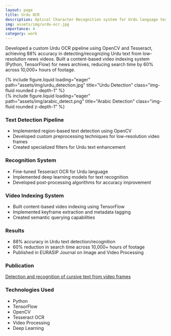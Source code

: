 ```yaml
---
layout: page
title: Urdu OCR
description: Optical Character Recognition system for Urdu language text with video indexing capabilities.
img: assets/img/urdu-ocr.jpg
importance: 4
category: work
---
```


Developed a custom Urdu OCR pipeline using OpenCV and Tesseract, achieving 88% accuracy in detecting/recognizing Urdu text from low-resolution news videos. Built a content-based video indexing system (Python, TensorFlow) for news archives, reducing search time by 60% across 10,000+ hours of footage.

<div class="row">
    <div class="col-sm mt-3 mt-md-0">
        {% include figure.liquid loading="eager" path="assets/img/urdu_detection.jpg" title="Urdu Detection" class="img-fluid rounded z-depth-1" %}
    </div>
    <div class="col-sm mt-3 mt-md-0">
        {% include figure.liquid loading="eager" path="assets/img/arabic_detect.png" title="Arabic Detection" class="img-fluid rounded z-depth-1" %}
    </div>
    <!-- <div class="col-sm mt-3 mt-md-0">
        {% include figure.liquid loading="eager" path="assets/img/urdu-ocr-3.jpg" title="Video Indexing System" class="img-fluid rounded z-depth-1" %}
    </div> -->
</div>

### Text Detection Pipeline
- Implemented region-based text detection using OpenCV
- Developed custom preprocessing techniques for low-resolution video frames
- Created specialized filters for Urdu text enhancement

### Recognition System
- Fine-tuned Tesseract OCR for Urdu language
- Implemented deep learning models for text recognition
- Developed post-processing algorithms for accuracy improvement

### Video Indexing System
- Built content-based video indexing using TensorFlow
- Implemented keyframe extraction and metadata tagging
- Created semantic querying capabilities

### Results
- 88% accuracy in Urdu text detection/recognition
- 60% reduction in search time across 10,000+ hours of footage
- Published in EURASIP Journal on Image and Video Processing

### Publication
[Detection and recognition of cursive text from video frames](https://link.springer.com/article/10.1186/s13640-020-00523-5)

### Technologies Used
- Python
- TensorFlow
- OpenCV
- Tesseract OCR
- Video Processing
- Deep Learning 